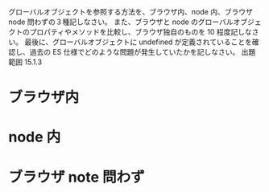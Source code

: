 グローバルオブジェクトを参照する方法を、ブラウザ内、node 内、ブラウザ node 問わずの３種記しなさい。
また、ブラウザと node のグローバルオブジェクトのプロパティやメソッドを比較し、ブラウザ独自のものを 10 程度記しなさい。
最後に、グローバルオブジェクトに undefined が定義されていることを確認し、過去の ES 仕様でどのような問題が発生していたかを記しなさい。
出題範囲 15.1.3

# ブラウザ内

# node 内

# ブラウザ note 問わず

